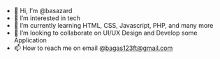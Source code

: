 - 👋 Hi, I’m @basazard
- 👀 I’m interested in tech
- 🌱 I’m currently learning HTML, CSS, Javascript, PHP, and many more
- 💞️ I’m looking to collaborate on UI/UX Design and Develop some Application
- 📫 How to reach me on email @bagas123ft@gmail.com


